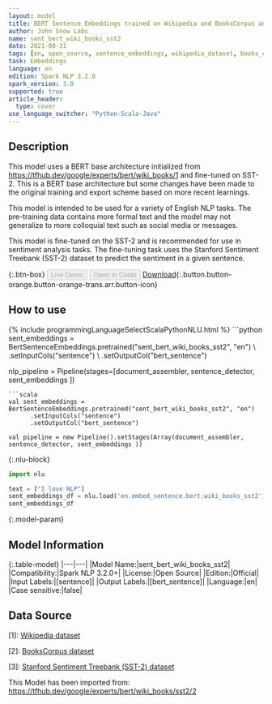 ```yaml
---
layout: model
title: BERT Sentence Embeddings trained on Wikipedia and BooksCorpus and fine-tuned on SST-2
author: John Snow Labs
name: sent_bert_wiki_books_sst2
date: 2021-08-31
tags: [en, open_source, sentence_embeddings, wikipedia_dataset, books_corpus_dataset, sst_2_dataset]
task: Embeddings
language: en
edition: Spark NLP 3.2.0
spark_version: 3.0
supported: true
article_header:
  type: cover
use_language_switcher: "Python-Scala-Java"
---
```


## Description

This model uses a BERT base architecture initialized from https://tfhub.dev/google/experts/bert/wiki_books/1 and fine-tuned on SST-2. This is a BERT base architecture but some changes have been made to the original training and export scheme based on more recent learnings.

This model is intended to be used for a variety of English NLP tasks. The pre-training data contains more formal text and the model may not generalize to more colloquial text such as social media or messages.

This model is fine-tuned on the SST-2 and is recommended for use in sentiment analysis tasks. The fine-tuning task uses the Stanford Sentiment Treebank (SST-2) dataset to predict the sentiment in a given sentence.

{:.btn-box}
<button class="button button-orange" disabled>Live Demo</button>
<button class="button button-orange" disabled>Open in Colab</button>
[Download](https://s3.amazonaws.com/auxdata.johnsnowlabs.com/public/models/sent_bert_wiki_books_sst2_en_3.2.0_3.0_1630412133457.zip){:.button.button-orange.button-orange-trans.arr.button-icon}

## How to use



<div class="tabs-box" markdown="1">
{% include programmingLanguageSelectScalaPythonNLU.html %}
```python
sent_embeddings = BertSentenceEmbeddings.pretrained("sent_bert_wiki_books_sst2", "en") \
      .setInputCols("sentence") \
      .setOutputCol("bert_sentence")

nlp_pipeline = Pipeline(stages=[document_assembler, sentence_detector, sent_embeddings ])
```
```scala
val sent_embeddings = BertSentenceEmbeddings.pretrained("sent_bert_wiki_books_sst2", "en")
      .setInputCols("sentence")
      .setOutputCol("bert_sentence")

val pipeline = new Pipeline().setStages(Array(document_assembler, sentence_detector, sent_embeddings ))
```

{:.nlu-block}
```python
import nlu

text = ["I love NLP"]
sent_embeddings_df = nlu.load('en.embed_sentence.bert.wiki_books_sst2').predict(text, output_level='sentence')
sent_embeddings_df
```
</div>

{:.model-param}
## Model Information

{:.table-model}
|---|---|
|Model Name:|sent_bert_wiki_books_sst2|
|Compatibility:|Spark NLP 3.2.0+|
|License:|Open Source|
|Edition:|Official|
|Input Labels:|[sentence]|
|Output Labels:|[bert_sentence]|
|Language:|en|
|Case sensitive:|false|

## Data Source

[1]: [Wikipedia dataset](https://dumps.wikimedia.org/)

[2]: [BooksCorpus dataset](http://yknzhu.wixsite.com/mbweb)

[3]: [Stanford Sentiment Treebank (SST-2) dataset](https://nlp.stanford.edu/sentiment/index.html)

This Model has been imported from: https://tfhub.dev/google/experts/bert/wiki_books/sst2/2